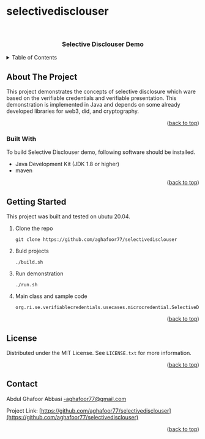 # selectivedisclouser

<!-- PROJECT LOGO -->
<br />
<div align="center">

  <h3 align="center">Selective Disclouser Demo</h3>

 
</div>



<!-- TABLE OF CONTENTS -->
<details>
  <summary>Table of Contents</summary>
  <ol>
    <li>
      <a href="#about-the-project">About The Project</a>
      <ul>
        <li><a href="#built-with">Built With</a></li>
      </ul>
    </li>
    <li>
      <a href="#getting-started">Getting Started</a>     
    </li>
    <li><a href="#license">License</a></li>
    <li><a href="#contact">Contact</a></li>
    <li><a href="#acknowledgments">Acknowledgments</a></li>
  </ol>
</details>



<!-- ABOUT THE PROJECT -->
## About The Project

This project demonstrates the concepts of selective disclosure which ware based on the verifiable credentials and verifiable presentation. This demonstration is implemented in Java and depends on some already developed libraries for web3, did, and cryptography.

<p align="right">(<a href="#readme-top">back to top</a>)</p>



### Built With

To build Selective Disclouser demo, following software should be installed.

* Java Development Kit (JDK 1.8 or higher)
* maven

<p align="right">(<a href="#readme-top">back to top</a>)</p>



<!-- GETTING STARTED -->
## Getting Started

This project was built and tested on ubutu 20.04. 

1. Clone the repo
   ```
   git clone https://github.com/aghafoor77/selectivedisclouser
   ```
2. Buld projects
   ```
   ./build.sh
   ```
3. Run demonstration
   ```
   ./run.sh
   ```

4. Main class and sample code 
   ```
   org.ri.se.verifiablecredentials.usecases.microcredential.SelectiveDisclouserDemo
   ```

<p align="right">(<a href="#readme-top">back to top</a>)</p>




<!-- LICENSE -->
## License

Distributed under the MIT License. See `LICENSE.txt` for more information.

<p align="right">(<a href="#readme-top">back to top</a>)</p>



<!-- CONTACT -->
## Contact

Abdul Ghafoor Abbasi -aghafoor77@gmail.com

Project Link: [https://github.com/aghafoor77/selectivedisclouser](https://github.com/aghafoor77/selectivedisclouser)

<p align="right">(<a href="#readme-top">back to top</a>)</p>

